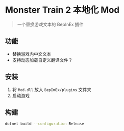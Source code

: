 # Monster Train 2 本地化 Mod

> 一个替换游戏文本的 BepInEx 插件

## 功能
- 替换游戏内中文文本
- 支持动态加载自定义翻译文件？

## 安装
1. 将 `Mod.dll` 放入 `BepInEx/plugins` 文件夹
2. 启动游戏

## 构建
```bash
dotnet build --configuration Release
